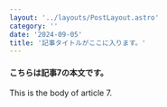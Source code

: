 ```yaml
---
layout: '../layouts/PostLayout.astro'
category: ''
date: '2024-09-05'
title: '記事タイトルがここに入ります。'
---
```


#### こちらは記事7の本文です。

This is the body of article 7.
